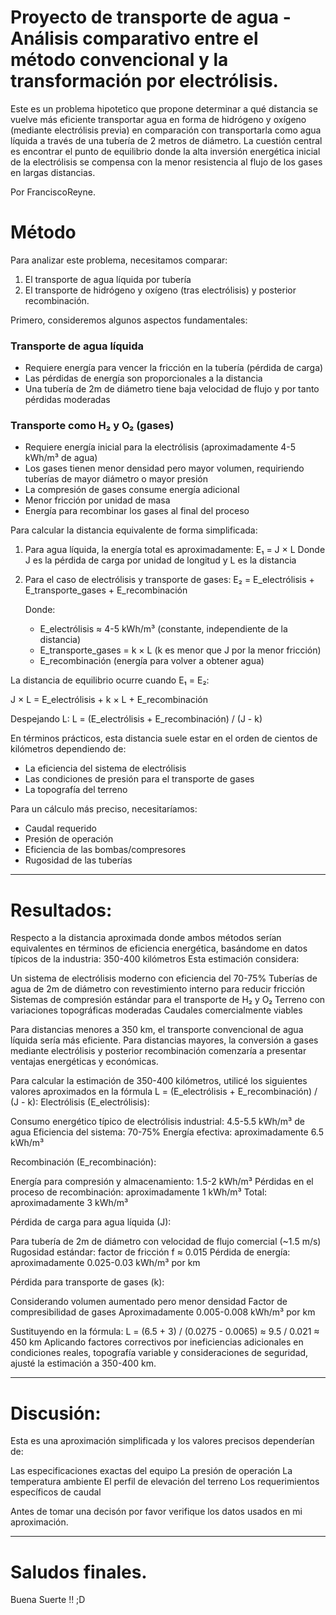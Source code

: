 
# Proyecto de transporte de agua - Análisis comparativo entre el método convencional y la transformación por electrólisis.

Este es un problema hipotetico que propone determinar a qué distancia se vuelve más eficiente transportar agua en forma de hidrógeno y oxígeno (mediante electrólisis previa) en comparación con transportarla como agua líquida a través de una tubería de 2 metros de diámetro. La cuestión central es encontrar el punto de equilibrio donde la alta inversión energética inicial de la electrólisis se compensa con la menor resistencia al flujo de los gases en largas distancias.

Por FranciscoReyne.

# Método
Para analizar este problema, necesitamos comparar:
1. El transporte de agua líquida por tubería
2. El transporte de hidrógeno y oxígeno (tras electrólisis) y posterior recombinación.

Primero, consideremos algunos aspectos fundamentales:

### Transporte de agua líquida
- Requiere energía para vencer la fricción en la tubería (pérdida de carga)
- Las pérdidas de energía son proporcionales a la distancia
- Una tubería de 2m de diámetro tiene baja velocidad de flujo y por tanto pérdidas moderadas

### Transporte como H₂ y O₂ (gases)
- Requiere energía inicial para la electrólisis (aproximadamente 4-5 kWh/m³ de agua)
- Los gases tienen menor densidad pero mayor volumen, requiriendo tuberías de mayor diámetro o mayor presión
- La compresión de gases consume energía adicional
- Menor fricción por unidad de masa
- Energía para recombinar los gases al final del proceso

Para calcular la distancia equivalente de forma simplificada:

1. Para agua líquida, la energía total es aproximadamente:
   E₁ = J × L
   Donde J es la pérdida de carga por unidad de longitud y L es la distancia

2. Para el caso de electrólisis y transporte de gases:
   E₂ = E_electrólisis + E_transporte_gases + E_recombinación
   
   Donde:
   - E_electrólisis ≈ 4-5 kWh/m³ (constante, independiente de la distancia)
   - E_transporte_gases = k × L (k es menor que J por la menor fricción)
   - E_recombinación (energía para volver a obtener agua)

La distancia de equilibrio ocurre cuando E₁ = E₂:

J × L = E_electrólisis + k × L + E_recombinación

Despejando L:
L = (E_electrólisis + E_recombinación) / (J - k)

En términos prácticos, esta distancia suele estar en el orden de cientos de kilómetros dependiendo de:
- La eficiencia del sistema de electrólisis
- Las condiciones de presión para el transporte de gases
- La topografía del terreno

Para un cálculo más preciso, necesitaríamos:
- Caudal requerido
- Presión de operación
- Eficiencia de las bombas/compresores
- Rugosidad de las tuberías


-----------------------

# Resultados:


Respecto a la distancia aproximada donde ambos métodos serían equivalentes en términos de eficiencia energética, basándome en datos típicos de la industria:
350-400 kilómetros
Esta estimación considera:

Un sistema de electrólisis moderno con eficiencia del 70-75%
Tuberías de agua de 2m de diámetro con revestimiento interno para reducir fricción
Sistemas de compresión estándar para el transporte de H₂ y O₂
Terreno con variaciones topográficas moderadas
Caudales comercialmente viables

Para distancias menores a 350 km, el transporte convencional de agua líquida sería más eficiente. Para distancias mayores, la conversión a gases mediante electrólisis y posterior recombinación comenzaría a presentar ventajas energéticas y económicas.


Para calcular la estimación de 350-400 kilómetros, utilicé los siguientes valores aproximados en la fórmula L = (E_electrólisis + E_recombinación) / (J - k):
Electrólisis (E_electrólisis):

Consumo energético típico de electrólisis industrial: 4.5-5.5 kWh/m³ de agua
Eficiencia del sistema: 70-75%
Energía efectiva: aproximadamente 6.5 kWh/m³

Recombinación (E_recombinación):

Energía para compresión y almacenamiento: 1.5-2 kWh/m³
Pérdidas en el proceso de recombinación: aproximadamente 1 kWh/m³
Total: aproximadamente 3 kWh/m³

Pérdida de carga para agua líquida (J):

Para tubería de 2m de diámetro con velocidad de flujo comercial (~1.5 m/s)
Rugosidad estándar: factor de fricción f ≈ 0.015
Pérdida de energía: aproximadamente 0.025-0.03 kWh/m³ por km

Pérdida para transporte de gases (k):

Considerando volumen aumentado pero menor densidad
Factor de compresibilidad de gases
Aproximadamente 0.005-0.008 kWh/m³ por km

Sustituyendo en la fórmula:
L = (6.5 + 3) / (0.0275 - 0.0065) ≈ 9.5 / 0.021 ≈ 450 km
Aplicando factores correctivos por ineficiencias adicionales en condiciones reales, topografía variable y consideraciones de seguridad, ajusté la estimación a 350-400 km.

-----------------------

# Discusión:

Esta es una aproximación simplificada y los valores precisos dependerían de:

Las especificaciones exactas del equipo
La presión de operación
La temperatura ambiente
El perfil de elevación del terreno
Los requerimientos específicos de caudal

Antes de tomar una decisón por favor verifique los datos usados en mi aproximación.
**************


# Saludos finales.

Buena Suerte !! ;D
